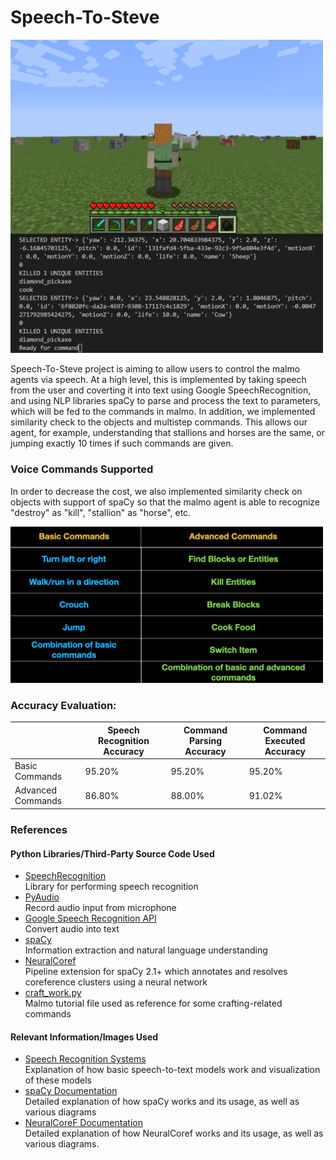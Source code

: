 # Speech-To-Steve 

<img src="cover_malmo.PNG" class="inline" width = "500"/>

Speech-To-Steve project is aiming to allow users to control the malmo agents via speech. At a high level, this is implemented by taking speech from the user and coverting it into text using Google SpeechRecognition, and using NLP libraries spaCy to parse and process the text to parameters, which will be fed to the commands in malmo. In addition, we implemented similarity check to the objects and multistep commands. This allows our agent, for example, understanding that stallions and horses are the same, or jumping exactly 10 times if such commands are given.

### Voice Commands Supported
In order to decrease the cost, we also implemented similarity check on objects with support of spaCy so that the malmo agent is able to recognize "destroy" as "kill", "stallion" as "horse", etc. 

<img src="commands.png" class="inline" width = "500"/>


### Accuracy Evaluation:

  |                 |Speech Recognition Accuracy| Command Parsing Accuracy| Command Executed Accuracy|
  |-----------------|---------------------------|-------------------------|---------------------------|
  |Basic Commands   |         95.20%            |         95.20%          |            95.20%         |
  |Advanced Commands|         86.80%            |         88.00%          |            91.02%         |

### References

#### Python Libraries/Third-Party Source Code Used
- [SpeechRecognition](https://pypi.org/project/SpeechRecognition/)\
Library for performing speech recognition
- [PyAudio](https://pypi.org/project/PyAudio/)\
Record audio input from microphone
- [Google Speech Recognition API](https://cloud.google.com/speech-to-text)\
Convert audio into text
- [spaCy](https://spacy.io/usage/spacy-10z)\
Information extraction and natural language understanding
- [NeuralCoref](https://github.com/huggingface/neuralcoref/pulls)\
Pipeline extension for spaCy 2.1+ which annotates and resolves coreference clusters using a neural network
- [craft_work.py](https://github.com/microsoft/malmo/blob/master/Malmo/samples/Python_examples/craft_work.py)\
Malmo tutorial file used as reference for some crafting-related commands

#### Relevant Information/Images Used
- [Speech Recognition Systems](https://heartbeat.fritz.ai/the-3-deep-learning-frameworks-for-end-to-end-speech-recognition-that-power-your-devices-37b891ddc380)\
Explanation of how basic speech-to-text models work and visualization of these models
- [spaCy Documentation](https://spacy.io/usage)\
Detailed explanation of how spaCy works and its usage, as well as various diagrams
- [NeuralCoreF Documentation](https://medium.com/huggingface/state-of-the-art-neural-coreference-resolution-for-chatbots-3302365dcf30)\
Detailed explanation of how NeuralCoref works and its usage, as well as various diagrams.
